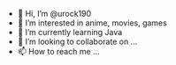 - 👋 Hi, I’m @urock190
- 👀 I’m interested in anime, movies, games
- 🌱 I’m currently learning Java
- 💞️ I’m looking to collaborate on ...
- 📫 How to reach me ...

<!---
urock190/urock190 is a ✨ special ✨ repository because its `README.md` (this file) appears on your GitHub profile.
You can click the Preview link to take a look at your changes.
--->
